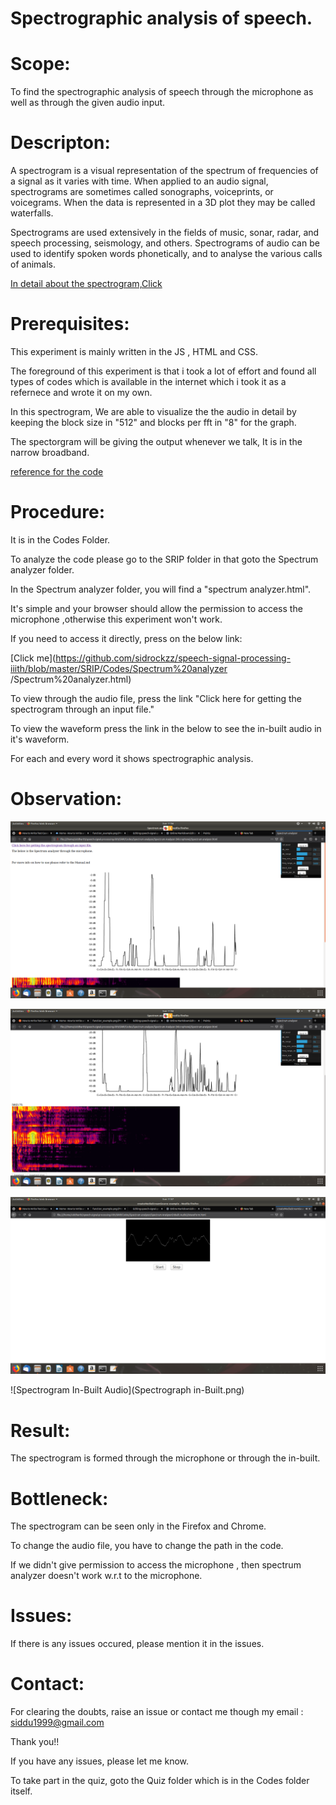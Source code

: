 # Spectrographic analysis of speech.

# Scope:
  To find the spectrographic analysis of speech through the microphone as well as through the given audio input.

# Descripton:

A spectrogram is a visual representation of the spectrum of frequencies of a signal as it varies with time. When applied to an audio signal, spectrograms are sometimes called sonographs, voiceprints, or voicegrams. When the data is represented in a 3D plot they may be called waterfalls.

Spectrograms are used extensively in the fields of music, sonar, radar, and speech processing, seismology, and others. Spectrograms of audio can be used to identify spoken words phonetically, and to analyse the various calls of animals. 

[In detail about the spectrogram,Click](https://en.wikipedia.org/wiki/Spectrogram)


# Prerequisites:

This experiment is mainly written in the JS , HTML and CSS.

The foreground of this experiment is that i took a lot of effort and found all types of codes which is available in the internet which i took it as a refernece and wrote it on my own.

In this spectrogram, We are able to visualize the the audio in detail by keeping the block size in "512" and blocks per fft in "8" for the graph.

The spectorgram will be giving the output whenever we talk, It is in the narrow broadband.

[reference for the code](https://developer.mozilla.org/en-US/docs/Web/API/Web_Audio_API/Visualizations_with_Web_Audio_API)

# Procedure:

 It is in the Codes Folder.

 To analyze the code please go to the SRIP folder in that goto the Spectrum analyzer folder.

 In the Spectrum analyzer folder, you will find a "spectrum analyzer.html". 

 It's simple and your browser should allow the permission to access the microphone ,otherwise this experiment won't work.

 If you need to access it directly, press on the below link:

 [Click me](https://github.com/sidrockzz/speech-signal-processing-iiith/blob/master/SRIP/Codes/Spectrum%20analyzer /Spectrum%20analyzer.html)

 To view through the audio file, press the link "Click here for getting the spectrogram through an input file."
 
 To view the waveform press the link in the below to see the in-built audio in it's waveform.
 
 For each and every word it shows spectrographic analysis.
 
# Observation:
 
 ![Waveform Microphone](Waveform1.png)
 
 ![Spectrogram Microphone](Spectrogram.png)
 
 ![Waveform In-Built Audio](Waveform.png)
 
 ![Spectrogram In-Built Audio](Spectrograph in-Built.png)
 
# Result:

 The spectrogram is formed through the microphone or through the in-built.
 
# Bottleneck:
 
 The spectrogram can be seen only in the Firefox and Chrome.
 
 To change the audio file, you have to change the path in the code.
 
 If we didn't give permission to access the microphone , then spectrum analyzer doesn't work w.r.t to the microphone.
 
 
# Issues:
  
  If there is any issues occured, please mention it in the issues.
  

# Contact:
  
  For clearing the doubts, raise an issue or contact me though my email : siddu1999@gmail.com

Thank you!!

If you have any issues, please let me know.

To take part in the quiz, goto the Quiz folder which is in the Codes folder itself.
